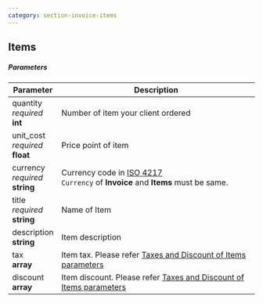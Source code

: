 ```yaml
---
category: section-invoice-items
---
```


## Items

##### Parameters

| Parameter | Description |
|---|---|
|quantity<br>*required*<br>**int**| Number of item your client ordered |
|unit_cost<br>*required*<br>**float**| Price point of item |
|currency<br>*required*<br>**string**| Currency code in [ISO 4217](https://en.wikipedia.org/wiki/ISO_4217)<br>```Currency``` of **Invoice** and **Items** must be same. |
|title<br>*required*<br>**string**| Name of Item |
|description<br>**string**| Item description |
|tax<br>**array**| Item tax. Please refer [Taxes and Discount of Items parameters](#invoice-taxdiscount) |
|discount<br>**array**| Item discount. Please refer [Taxes and Discount of Items parameters](#item-taxdiscount) |
